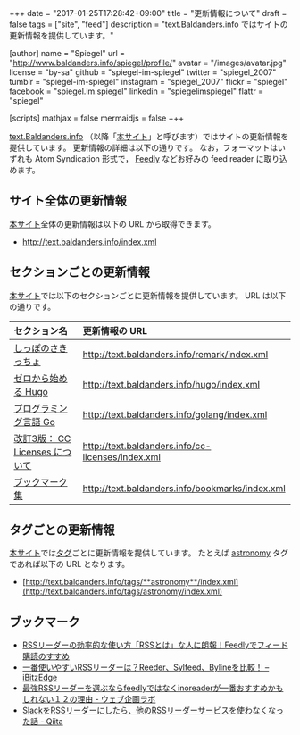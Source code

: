 +++
date = "2017-01-25T17:28:42+09:00"
title = "更新情報について"
draft = false
tags = ["site", "feed"]
description = "text.Baldanders.info ではサイトの更新情報を提供しています。"

[author]
  name      = "Spiegel"
  url       = "http://www.baldanders.info/spiegel/profile/"
  avatar    = "/images/avatar.jpg"
  license   = "by-sa"
  github    = "spiegel-im-spiegel"
  twitter   = "spiegel_2007"
  tumblr    = "spiegel-im-spiegel"
  instagram = "spiegel_2007"
  flickr    = "spiegel"
  facebook  = "spiegel.im.spiegel"
  linkedin  = "spiegelimspiegel"
  flattr    = "spiegel"

[scripts]
  mathjax = false
  mermaidjs = false
+++

[text.Baldanders.info](/) （以降「[本サイト]」と呼びます）ではサイトの更新情報を提供しています。
更新情報の詳細は以下の通りです。
なお，フォーマットはいずれも Atom Syndication 形式で， [Feedly](https://feedly.com/) などお好みの feed reader に取り込めます。

## サイト全体の更新情報

[本サイト]全体の更新情報は以下の URL から取得できます。

- http://text.baldanders.info/index.xml

## セクションごとの更新情報

[本サイト]では以下のセクションごとに更新情報を提供しています。
URL は以下の通りです。

| セクション名 | 更新情報の URL |
|:-------------|:-----------|
| [しっぽのさきっちょ](/remark/) | http://text.baldanders.info/remark/index.xml |
| [ゼロから始める Hugo](/hugo/) | http://text.baldanders.info/hugo/index.xml |
| [プログラミング言語 Go](/golang/) | http://text.baldanders.info/golang/index.xml |
| [改訂3版： CC Licenses について](/cc-licenses/) | http://text.baldanders.info/cc-licenses/index.xml |
| [ブックマーク集](/bookmarks/) | http://text.baldanders.info/bookmarks/index.xml |

## タグごとの更新情報

[本サイト]では[タグ](/tags/)ごとに更新情報を提供しています。
たとえば [astronomy](/tags/astronomy/) タグであれば以下の URL となります。

- [http://text.baldanders.info/tags/**astronomy**/index.xml](http://text.baldanders.info/tags/astronomy/index.xml)

## ブックマーク

- [RSSリーダーの効率的な使い方「RSSとは」な人に朗報！Feedlyでフィード購読のすすめ](http://millkeyweb.com/rss-feedly/)
- [一番使いやすいRSSリーダーは？Reeder、Sylfeed、Bylineを比較！ – iBitzEdge](https://i-bitzedge.com/ios-apps/the-best-rss-readers-to-use)
- [最強RSSリーダーを選ぶならfeedlyではなくinoreaderが一番おすすめかもしれない１２の理由 - ウェブ企画ラボ](https://webkikaku.co.jp/blog/software/inoreader/)
- [SlackをRSSリーダーにしたら、他のRSSリーダーサービスを使わなくなった話 - Qiita](http://qiita.com/kozyty@github/items/f094ae8fea08b471ae08)

[本サイト]: / "text.Baldanders.info"
